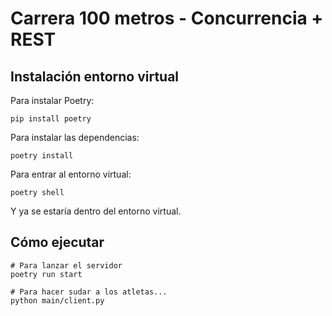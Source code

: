 # Carrera 100 metros - Concurrencia + REST

## Instalación entorno virtual

Para instalar Poetry:

```
pip install poetry
```

Para instalar las dependencias:

```
poetry install
```

Para entrar al entorno virtual:

```
poetry shell
```

Y ya se estaría dentro del entorno virtual.

## Cómo ejecutar

```
# Para lanzar el servidor
poetry run start

# Para hacer sudar a los atletas...
python main/client.py
```